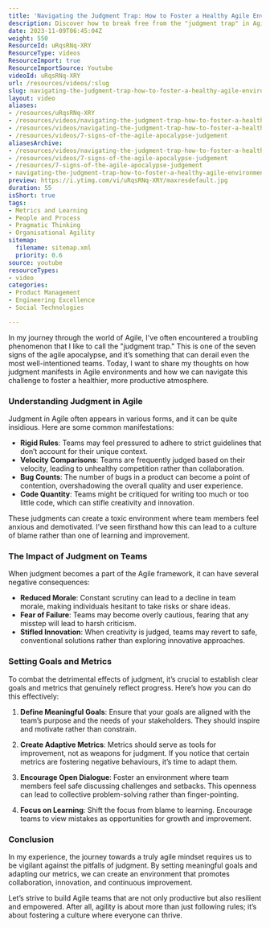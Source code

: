 ```yaml
---
title: 'Navigating the Judgment Trap: How to Foster a Healthy Agile Environment'
description: Discover how to break free from the "judgment trap" in Agile. Learn to foster collaboration, innovation, and a healthier team environment today!
date: 2023-11-09T06:45:04Z
weight: 550
ResourceId: uRqsRNq-XRY
ResourceType: videos
ResourceImport: true
ResourceImportSource: Youtube
videoId: uRqsRNq-XRY
url: /resources/videos/:slug
slug: navigating-the-judgment-trap-how-to-foster-a-healthy-agile-environment-uRqsRNq-XRY
layout: video
aliases:
- /resources/uRqsRNq-XRY
- /resources/videos/navigating-the-judgment-trap-how-to-foster-a-healthy-agile-environment-uRqsRNq-XRY
- /resources/videos/navigating-the-judgment-trap-how-to-foster-a-healthy-agile-environment
- /resources/videos/7-signs-of-the-agile-apocalypse-judgement
aliasesArchive:
- /resources/videos/navigating-the-judgment-trap-how-to-foster-a-healthy-agile-environment
- /resources/videos/7-signs-of-the-agile-apocalypse-judgement
- /resources/7-signs-of-the-agile-apocalypse-judgement
- navigating-the-judgment-trap-how-to-foster-a-healthy-agile-environment-uRqsRNq-XRY
preview: https://i.ytimg.com/vi/uRqsRNq-XRY/maxresdefault.jpg
duration: 55
isShort: true
tags:
- Metrics and Learning
- People and Process
- Pragmatic Thinking
- Organisational Agility
sitemap:
  filename: sitemap.xml
  priority: 0.6
source: youtube
resourceTypes:
- video
categories:
- Product Management
- Engineering Excellence
- Social Technologies

---
```

In my journey through the world of Agile, I've often encountered a troubling phenomenon that I like to call the "judgment trap." This is one of the seven signs of the agile apocalypse, and it’s something that can derail even the most well-intentioned teams. Today, I want to share my thoughts on how judgment manifests in Agile environments and how we can navigate this challenge to foster a healthier, more productive atmosphere.

### Understanding Judgment in Agile

Judgment in Agile often appears in various forms, and it can be quite insidious. Here are some common manifestations:

- **Rigid Rules**: Teams may feel pressured to adhere to strict guidelines that don’t account for their unique context.
- **Velocity Comparisons**: Teams are frequently judged based on their velocity, leading to unhealthy competition rather than collaboration.
- **Bug Counts**: The number of bugs in a product can become a point of contention, overshadowing the overall quality and user experience.
- **Code Quantity**: Teams might be critiqued for writing too much or too little code, which can stifle creativity and innovation.

These judgments can create a toxic environment where team members feel anxious and demotivated. I’ve seen firsthand how this can lead to a culture of blame rather than one of learning and improvement.

### The Impact of Judgment on Teams

When judgment becomes a part of the Agile framework, it can have several negative consequences:

- **Reduced Morale**: Constant scrutiny can lead to a decline in team morale, making individuals hesitant to take risks or share ideas.
- **Fear of Failure**: Teams may become overly cautious, fearing that any misstep will lead to harsh criticism.
- **Stifled Innovation**: When creativity is judged, teams may revert to safe, conventional solutions rather than exploring innovative approaches.

### Setting Goals and Metrics

To combat the detrimental effects of judgment, it’s crucial to establish clear goals and metrics that genuinely reflect progress. Here’s how you can do this effectively:

1. **Define Meaningful Goals**: Ensure that your goals are aligned with the team’s purpose and the needs of your stakeholders. They should inspire and motivate rather than constrain.
   
2. **Create Adaptive Metrics**: Metrics should serve as tools for improvement, not as weapons for judgment. If you notice that certain metrics are fostering negative behaviours, it’s time to adapt them. 

3. **Encourage Open Dialogue**: Foster an environment where team members feel safe discussing challenges and setbacks. This openness can lead to collective problem-solving rather than finger-pointing.

4. **Focus on Learning**: Shift the focus from blame to learning. Encourage teams to view mistakes as opportunities for growth and improvement.

### Conclusion

In my experience, the journey towards a truly agile mindset requires us to be vigilant against the pitfalls of judgment. By setting meaningful goals and adapting our metrics, we can create an environment that promotes collaboration, innovation, and continuous improvement. 

Let’s strive to build Agile teams that are not only productive but also resilient and empowered. After all, agility is about more than just following rules; it’s about fostering a culture where everyone can thrive.
